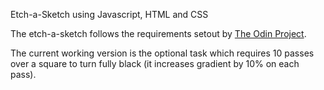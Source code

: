 Etch-a-Sketch using Javascript, HTML and CSS

The etch-a-sketch follows the requirements setout by [The Odin Project](https://www.theodinproject.com/courses/web-development-101/lessons/etch-a-sketch-project).

The current working version is the optional task which requires 10 passes over a square to turn fully black (it increases gradient by 10% on each pass).
